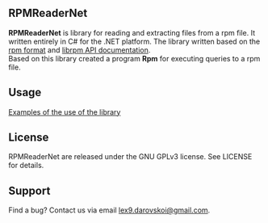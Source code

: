 ## RPMReaderNet
**RPMReaderNet** is library for reading and extracting files from a rpm  file. It written entirely in C# for the .NET platform. The library written based on the [rpm format](https://people.freebsd.org/~kientzle/libarchive/man/cpio.5.txt) and [librpm API documentation](http://rpm.org/api/4.4.2.2/index.html). <br>Based on this library created a program **Rpm** for executing queries to a rpm file.

## Usage

[Examples of the use of the library](https://github.com/Alexcei88/RPMReaderNet/wiki/Usage-RpmReaderNet)

## License

RPMReaderNet are released under the GNU GPLv3 license. See LICENSE for details.

## Support

Find a bug? Contact us via email lex9.darovskoi@gmail.com.
